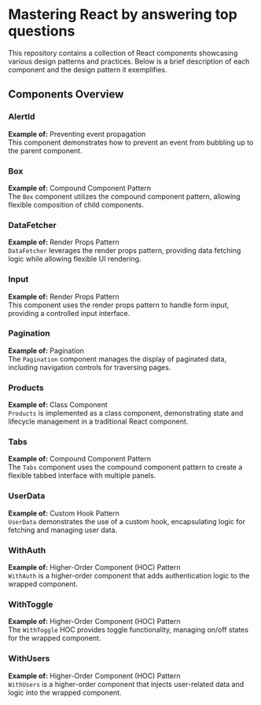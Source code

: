 # Mastering React by answering top questions

This repository contains a collection of React components showcasing various design patterns and practices. Below is a brief description of each component and the design pattern it exemplifies.

## Components Overview

### AlertId
**Example of:** Preventing event propagation  
This component demonstrates how to prevent an event from bubbling up to the parent component.

### Box
**Example of:** Compound Component Pattern  
The `Box` component utilizes the compound component pattern, allowing flexible composition of child components.

### DataFetcher
**Example of:** Render Props Pattern  
`DataFetcher` leverages the render props pattern, providing data fetching logic while allowing flexible UI rendering.

### Input
**Example of:** Render Props Pattern  
This component uses the render props pattern to handle form input, providing a controlled input interface.

### Pagination
**Example of:** Pagination  
The `Pagination` component manages the display of paginated data, including navigation controls for traversing pages.

### Products
**Example of:** Class Component  
`Products` is implemented as a class component, demonstrating state and lifecycle management in a traditional React component.

### Tabs
**Example of:** Compound Component Pattern  
The `Tabs` component uses the compound component pattern to create a flexible tabbed interface with multiple panels.

### UserData
**Example of:** Custom Hook Pattern  
`UserData` demonstrates the use of a custom hook, encapsulating logic for fetching and managing user data.

### WithAuth
**Example of:** Higher-Order Component (HOC) Pattern  
`WithAuth` is a higher-order component that adds authentication logic to the wrapped component.

### WithToggle
**Example of:** Higher-Order Component (HOC) Pattern  
The `WithToggle` HOC provides toggle functionality, managing on/off states for the wrapped component.

### WithUsers
**Example of:** Higher-Order Component (HOC) Pattern  
`WithUsers` is a higher-order component that injects user-related data and logic into the wrapped component.

